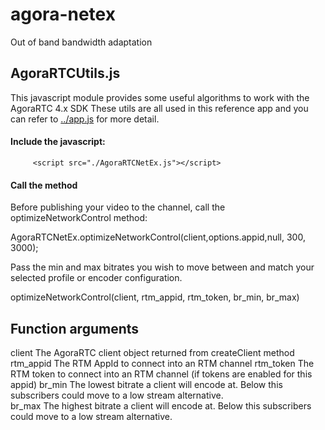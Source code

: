 # agora-netex
Out of band bandwidth adaptation 


## AgoraRTCUtils.js
This javascript module provides some useful algorithms to work with the AgoraRTC 4.x SDK
These utils are all used in this reference app and you can refer to [../app.js](../app.js) for more detail.

#### Include the javascript:

         <script src="./AgoraRTCNetEx.js"></script>
                
#### Call the method 

Before publishing your video to the channel, call the optimizeNetworkControl method:

  AgoraRTCNetEx.optimizeNetworkControl(client,options.appid,null, 300, 3000);
  

  Pass the min and max bitrates you wish to move between and match your selected profile or encoder configuration.
  
  optimizeNetworkControl(client, rtm_appid, rtm_token, br_min, br_max)
  
  
## Function arguments      
client         The AgoraRTC client object returned from createClient method
rtm_appid      The RTM AppId to connect into an RTM channel
rtm_token      The RTM token to connect into an RTM channel (if tokens are enabled for this appid)
br_min         The lowest bitrate a client will encode at. Below this subscribers could move to a low stream alternative.   
br_max         The highest bitrate a client will encode at. Below this subscribers could move to a low stream alternative.   
